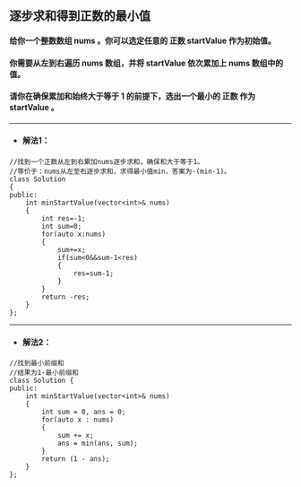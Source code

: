 ## 逐步求和得到正数的最小值
#### 给你一个整数数组 nums 。你可以选定任意的 正数 startValue 作为初始值。

#### 你需要从左到右遍历 nums 数组，并将 startValue 依次累加上 nums 数组中的值。

#### 请你在确保累加和始终大于等于 1 的前提下，选出一个最小的 正数 作为 startValue 。

---
* #### 解法1：
```
//找到一个正数从左到右累加nums逐步求和，确保和大于等于1。
//等价于：nums从左至右逐步求和，求得最小值min，答案为-(min-1)。
class Solution 
{
public:
    int minStartValue(vector<int>& nums) 
    {
        int res=-1;
        int sum=0;
        for(auto x:nums)
        {
            sum+=x;
            if(sum<0&&sum-1<res)
            {
                res=sum-1;
            }
        }
        return -res;
    }
};
```
---
* #### 解法2：
```
//找到最小前缀和
//结果为1-最小前缀和
class Solution {
public:
    int minStartValue(vector<int>& nums) 
    {
        int sum = 0, ans = 0;
        for(auto x : nums)
        {
            sum += x;
            ans = min(ans, sum);
        }
        return (1 - ans);
    }
};

```




